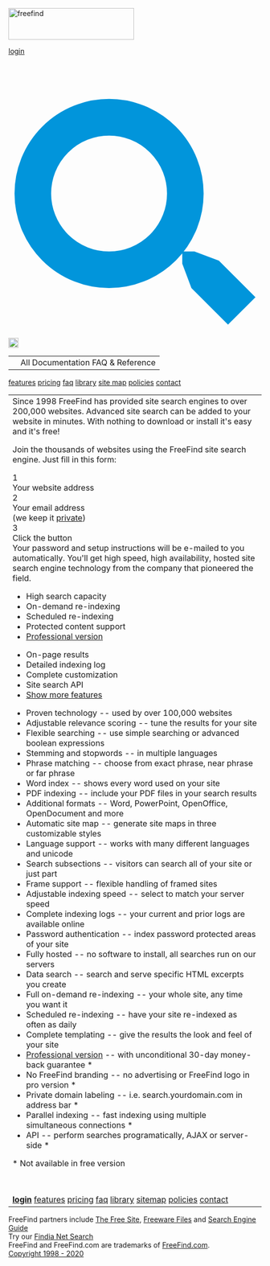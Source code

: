 [<img src="https://www.freefind.com/img/fflogo.250.png" alt="freefind" width="250" height="63" />](https://www.freefind.com/)

<a href="https://www.freefind.com/control.html" class="llnk">login</a>

<a href="javascript:$page.opensrch()" class="llnk" title="search"><img src="data:image/svg+xml,%3Csvg%20viewBox=&#39;0%200%2083%2088&#39;%20xmlns=&#39;http://www.w3.org/2000/svg&#39;%3E%3Ccircle%20cx=&#39;33&#39;%20cy=&#39;43&#39;%20r=&#39;25&#39;%20fill=&#39;none&#39;%20stroke-width=&#39;12&#39;%20stroke=&#39;%230195DB&#39;/%3E%3Cpath%20fill=&#39;%230195DB&#39;%20d=&#39;M57%2062v4l3%208%2012%2012%209-9-12-12-8-3z&#39;/%3E%3C/svg%3E" alt="search" /></a>

[<img src="https://www.freefind.com/img/3bars.20.png" alt="menu" width="20" />](javascript:$page.menu())

<table><tbody><tr class="odd"><td></td><td>All Documentation FAQ &amp; Reference</td></tr></tbody></table>

[features](https://www.freefind.com/details.html) [pricing](https://www.freefind.com/plans.html) [faq](https://www.freefind.com/library/ref/faq/) [library](https://www.freefind.com/library/) [site map](http://search.freefind.com/find.html?si=3225682&m=0&p=0) [policies](https://www.freefind.com/policy.html) <a href="https://www.freefind.com/contact.html" class="navlink lastlink">contact</a> <span class="navlinkfinish"></span>

<table><colgroup><col style="width: 100%" /></colgroup><tbody><tr class="odd"><td><div id="picwrapLoadHolder"><div id="picwrap"></div></div><div id="textblock">Since 1998 FreeFind has provided site search engines to over 200,000 websites. Advanced site search can be added to your website in minutes. With nothing to download or install it's easy and it's free!<p>Join the thousands of websites using the FreeFind site search engine. Just fill in this form:</p></div><div class="flexline"><div class="flex0">1</div>Your website address<div class="flex2"></div></div><div class="flexline"><div class="flex0">2</div>Your email address<div class="flex2"><div class="privatemsg">(we keep it <a href="https://www.freefind.com/policy.html">private</a>)</div></div></div><div class="flexline"><div class="flex0">3</div><div class="flex1">Click the button</div><div class="flex2"></div></div><div class="smalltextblock">Your password and setup instructions will be e-mailed to you automatically. You'll get high speed, high availability, hosted site search engine technology from the company that pioneered the field.</div><div id="feats"><ul><li><span>High search capacity</span></li><li><span>On-demand re-indexing</span></li><li><span>Scheduled re-indexing</span></li><li><span>Protected content support</span></li><li><span><a href="https://www.freefind.com/plans.html" class="ulink">Professional version</a></span></li></ul><ul><li><span>On-page results</span></li><li><span>Detailed indexing log</span></li><li><span>Complete customization</span></li><li><span>Site search API</span></li><li><span id="showmore"><a href="javascript:$home.show()" class="ulink">Show more features</a></span></li></ul></div><div id="moreFeats"><ul><li><span>Proven technology -- used by over 100,000 websites</span></li><li><span>Adjustable relevance scoring -- tune the results for your site</span></li><li><span>Flexible searching -- use simple searching or advanced boolean expressions</span></li><li><span>Stemming and stopwords -- in multiple languages</span></li><li><span>Phrase matching -- choose from exact phrase, near phrase or far phrase</span></li><li><span>Word index -- shows every word used on your site</span></li><li><span>PDF indexing -- include your PDF files in your search results</span></li><li><span>Additional formats -- Word, PowerPoint, OpenOffice, OpenDocument and more</span></li><li><span>Automatic site map -- generate site maps in three customizable styles</span></li><li><span>Language support -- works with many different languages and unicode</span></li><li><span>Search subsections -- visitors can search all of your site or just part</span></li><li><span>Frame support -- flexible handling of framed sites</span></li><li><span>Adjustable indexing speed -- select to match your server speed</span></li><li><span>Complete indexing logs -- your current and prior logs are available online</span></li><li><span>Password authentication -- index password protected areas of your site</span></li><li><span>Fully hosted -- no software to install, all searches run on our servers</span></li><li><span>Data search -- search and serve specific HTML excerpts you create</span></li><li><span>Full on-demand re-indexing -- your whole site, any time you want it</span></li><li><span>Scheduled re-indexing -- have your site re-indexed as often as daily</span></li><li><span>Complete templating -- give the results the look and feel of your site</span></li><li><span><a href="https://www.freefind.com/plans.html" class="ulink">Professional version</a> -- with unconditional 30-day money-back guarantee <span class="astr">*</span></span></li><li><span>No FreeFind branding -- no advertising or FreeFind logo in pro version <span class="astr">*</span></span></li><li><span>Private domain labeling -- i.e. search.yourdomain.com in address bar <span class="astr">*</span></span></li><li><span>Parallel indexing -- fast indexing using multiple simultaneous connections <span class="astr">*</span></span></li><li><span>API -- perform searches programatically, AJAX or server-side <span class="astr">*</span></span></li></ul><div id="astrf">* Not available in free version</div></div><p> <br />
</p><div id="slidewrapLoadHolder"><div id="slidewrap"></div></div><div id="bottomNav" class="mlinks"><a href="https://www.freefind.com/control.html"><strong>login</strong></a> <a href="https://www.freefind.com/details.html">features</a> <a href="https://www.freefind.com/plans.html">pricing</a> <a href="https://www.freefind.com/library/ref/faq/">faq</a> <a href="https://www.freefind.com/library/">library</a> <a href="http://search.freefind.com/find.html?si=3225682&amp;m=0&amp;p=0">sitemap</a> <a href="https://www.freefind.com/policy.html">policies</a> <a href="https://www.freefind.com/contact.html">contact</a></div></td></tr></tbody></table>

FreeFind partners include <a href="http://www.thefreesite.com/" class="plink">The Free Site</a>, <a href="http://www.freewarefiles.com/" class="plink">Freeware Files</a> and <a href="http://www.searchengineguide.com/" class="plink">Search Engine Guide</a>  
Try our <a href="http://www.findia.net/" class="plink">Findia Net Search</a>  
FreeFind and FreeFind.com are trademarks of <a href="https://www.freefind.com/about.html" class="plink">FreeFind.com</a>.  
<a href="https://www.freefind.com/policy.html#copyright" class="plink">Copyright 1998 - 2020</a>

